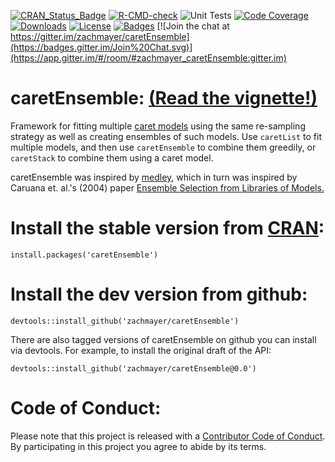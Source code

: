[![CRAN_Status_Badge](http://www.r-pkg.org/badges/version/caretEnsemble)](https://CRAN.R-project.org/package=caretEnsemble/)
[![R-CMD-check](https://github.com/zachmayer/caretEnsemble/actions/workflows/R-CMD-check.yaml/badge.svg)](https://github.com/zachmayer/caretEnsemble/actions/workflows/R-CMD-check.yaml)
![Unit Tests](https://github.com/zachmayer/caretEnsemble/actions/workflows/unit-tests.yml/badge.svg)
[![Code Coverage](https://codecov.io/gh/zachmayer/caretEnsemble/graph/badge.svg?token=IEtOlZDYMs)](https://codecov.io/gh/zachmayer/caretEnsemble)
[![Downloads](http://cranlogs.r-pkg.org/badges/caretEnsemble)](https://CRAN.R-project.org/package=caretEnsemble/)
[![License](http://img.shields.io/:license-mit-blue.svg?style=flat)](https://badges.mit-license.org)
[![Badges](http://img.shields.io/:badges-7/7-438cf0.svg?style=flat)](https://github.com/badges/badgerbadgerbadger)
[![Join the chat at https://gitter.im/zachmayer/caretEnsemble](https://badges.gitter.im/Join%20Chat.svg)](https://app.gitter.im/#/room/#zachmayer_caretEnsemble:gitter.im)

# caretEnsemble: [(Read the vignette!)](https://htmlpreview.github.io/?https://github.com/zachmayer/caretEnsemble/blob/master/doc/caretEnsemble-intro.html)

Framework for fitting multiple [caret models](https://github.com/topepo/caret) using the same re-sampling strategy as well as creating ensembles of such models.  Use `caretList` to fit multiple models, and then use `caretEnsemble` to combine them greedily, or `caretStack` to combine them using a caret model.

caretEnsemble was inspired by [medley](https://github.com/mewo2/medley), which in turn was inspired by Caruana et. al.'s (2004) paper [Ensemble Selection from Libraries of Models.](http://www.cs.cornell.edu/~caruana/ctp/ct.papers/caruana.icml04.icdm06long.pdf)

# Install the stable version from [CRAN](https://CRAN.R-project.org/package=caretEnsemble/):
```{R}
install.packages('caretEnsemble')
```

# Install the dev version from github:
```{R}
devtools::install_github('zachmayer/caretEnsemble')
```

There are also tagged versions of caretEnsemble on github you can install via devtools.  For example, to install the original draft of the API:
```{R}
devtools::install_github('zachmayer/caretEnsemble@0.0')
```

# Code of Conduct:
Please note that this project is released with a [Contributor Code of Conduct](https://github.com/zachmayer/caretEnsemble/blob/master/.github/CONTRIBUTING.md). By participating in this project you agree to abide by its terms.
